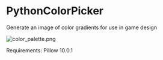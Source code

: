 # PythonColorPicker
Generate an image of color gradients for use in game design 

![color_palette.png](..%2Fcolor_palette.png)

Requirements:
    Pillow 10.0.1
